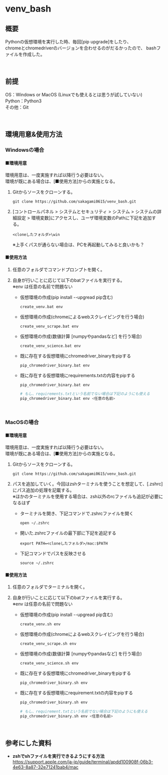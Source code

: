 # **venv_bash**

## **概要**

Pythonの仮想環境を実行した時、毎回[pip upgrade]をしたり、<br>
chromeとchromedriverのバージョンを合わせるのがだるかったので、
bashファイルを作成した。

<br>

## **前提**
OS：Windows or MacOS (Linuxでも使えるとは思うが試していない)<br>
Python：Python3<br>
その他：Git<br>

<br>

## **環境用意&使用方法**

### **Windowsの場合**

#### **■環境用意**

環境用意は、一度実施すれば以降行う必要はない。<br>
環境が既にある場合は、[■使用方法]からの実施となる。

1. Gitからソースをクローンする。

   ```
   git clone https://github.com/sakagami0615/venv_bash.git
   ```

2. [コントロールパネル > システムとセキュリティ > システム > システムの詳細設定 > 環境変数]にアクセスし、ユーザ環境変数のPathに下記を追加する。

   ```
   <cloneしたフォルダ>\win
   ```

   ※上手くパスが通らない場合は、PCを再起動してみると良いかも？

#### **■使用方法**

1. 任意のフォルダでコマンドプロンプトを開く。

2. 自身が行いことに応じて以下のbatファイルを実行する。<br>
   ※env は任意の名前で問題ない

   + 仮想環境の作成(pip install --upgread pip含む)

     ```
     create_venv.bat env
     ```

     

   + 仮想環境の作成(chromeによるwebスクレイピングを行う場合)

     ```
     create_venv_scrape.bat env
     ```

     

   + 仮想環境の作成(数値計算 [numpyやpandasなど] を行う場合)

     ```
     create_venv_science.bat env
     ```

     

   + 既に存在する仮想環境にchromedriver_binaryをpipする

     ```
     pip_chromedriver_binary.bat env
     ```

     

   + 既に存在する仮想環境にrequirements.txtの内容をpipする

     ```Python
     pip_chromedriver_binary.bat env
     
     # もし、requirements.txtという名前でない場合は下記のようにも使える
     pip_chromedriver_binary.bat env <任意の名前>
     ```

<br>

### **MacOSの場合**

#### **■環境用意**

環境用意は、一度実施すれば以降行う必要はない。<br>
環境が既にある場合は、[■使用方法]からの実施となる。

1. Gitからソースをクローンする。

   ```
   git clone https://github.com/sakagami0615/venv_bash.git
   ```

2. パスを追加していく。今回はzshターミナルを使うことを想定して、[.zshrc]にパス追加の処理を記載する。<br>
   ※ほかのターミナルを使用する場合は、zsh以外のrcファイルも追記が必要になるはず

   + ターミナルを開き、下記コマンドで.zshrcファイルを開く

     ```
     open ~/.zshrc
     ```

   + 開いた.zshrcファイルの最下部に下記を追記する

     ```
     export PATH=<cloneしたフォルダ>/mac:$PATH
     ```

   + 下記コマンドでパスを反映させる

     ```
     source ~/.zshrc
     ```

#### **■使用方法**

1. 任意のフォルダでターミナルを開く。

2. 自身が行いことに応じて以下のbatファイルを実行する。<br>
   ※env は任意の名前で問題ない

   + 仮想環境の作成(pip install --upgread pip含む)

     ```
     create_venv.sh env
     ```

     

   + 仮想環境の作成(chromeによるwebスクレイピングを行う場合)

     ```
     create_venv_scrape.sh env
     ```

     

   + 仮想環境の作成(数値計算 [numpyやpandasなど] を行う場合)

     ```
     create_venv_science.sh env
     ```

     

   + 既に存在する仮想環境にchromedriver_binaryをpipする

     ```
     pip_chromedriver_binary.sh env
     ```

     

   + 既に存在する仮想環境にrequirement.txtの内容をpipする

     ```Python
     pip_chromedriver_binary.sh env
     
     # もし、requirement.txtという名前でない場合は下記のようにも使える
     pip_chromedriver_binary.sh env <任意の名前>
     ```

<br>

## **参考にした資料**

+ **zshでshファイルを実行できるようにする方法**<br>
https://support.apple.com/ja-jp/guide/terminal/apdd100908f-06b3-4e63-8a87-32e71241bab4/mac
